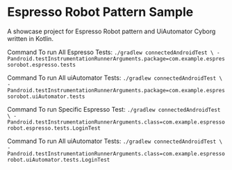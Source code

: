 # Espresso Robot Pattern Sample

A showcase project for Espresso Robot pattern and UiAutomator Cyborg written in Kotlin.

Command To run All Espresso Tests: 
``
./gradlew connectedAndroidTest \
    -Pandroid.testInstrumentationRunnerArguments.package=com.example.espressorobot.espresso.tests  
``

Command To run All uiAutomator Tests:
``
./gradlew connectedAndroidTest \
    -Pandroid.testInstrumentationRunnerArguments.package=com.example.espressorobot.uiAutomator.tests  
``

Command To run Specific Espresso Test:
``
./gradlew connectedAndroidTest \
    -Pandroid.testInstrumentationRunnerArguments.class=com.example.espressorobot.espresso.tests.LoginTest  
``

Command To run All uiAutomator Tests:
``
./gradlew connectedAndroidTest \
    -Pandroid.testInstrumentationRunnerArguments.class=com.example.espressorobot.uiAutomator.tests.LoginTest  
``
